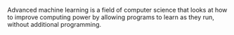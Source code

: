 Advanced machine learning is a field of computer science that looks at how to improve computing power by allowing programs to learn as they run, without additional programming.
